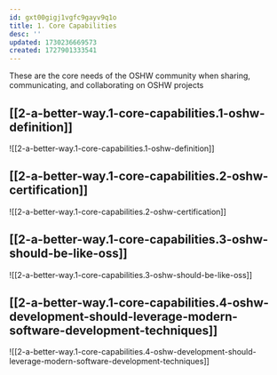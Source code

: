 ```yaml
---
id: gxt00gigj1vgfc9gayv9q1o
title: 1. Core Capabilities
desc: ''
updated: 1730236669573
created: 1727901333541
---
```


These are the core needs of the OSHW community when sharing, communicating, and collaborating on OSHW projects

## [[2-a-better-way.1-core-capabilities.1-oshw-definition]]

![[2-a-better-way.1-core-capabilities.1-oshw-definition]]

## [[2-a-better-way.1-core-capabilities.2-oshw-certification]]

![[2-a-better-way.1-core-capabilities.2-oshw-certification]]

## [[2-a-better-way.1-core-capabilities.3-oshw-should-be-like-oss]]

![[2-a-better-way.1-core-capabilities.3-oshw-should-be-like-oss]]

## [[2-a-better-way.1-core-capabilities.4-oshw-development-should-leverage-modern-software-development-techniques]]

![[2-a-better-way.1-core-capabilities.4-oshw-development-should-leverage-modern-software-development-techniques]]